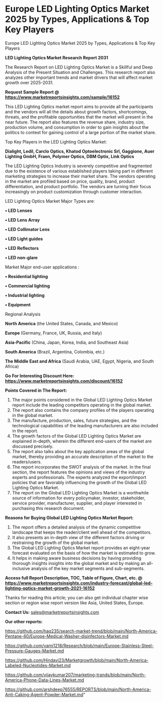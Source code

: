 # Europe LED Lighting Optics Market 2025 by Types, Applications & Top Key Players
Europe LED Lighting Optics Market 2025 by Types, Applications & Top Key Players

<strong>LED Lighting Optics Market Research Report 2031</strong>

The Research Report on LED Lighting Optics Market is a Skillful and Deep Analysis of the Present Situation and Challenges. This research report also analyzes other important trends and market drivers that will affect market growth over 2025-2031.

<strong>Request Sample Report @ <a href=https://www.marketreportsinsights.com/sample/16152>https://www.marketreportsinsights.com/sample/16152</a></strong>

This LED Lighting Optics market report aims to provide all the participants and the vendors will all the details about growth factors, shortcomings, threats, and the profitable opportunities that the market will present in the near future. The report also features the revenue share, industry size, production volume, and consumption in order to gain insights about the politics to contest for gaining control of a large portion of the market share.

Top Key Players in the LED Lighting Optics Market:

<strong>Dialight, Ledil, Carclo Optics, Khatod Optoelectronic Srl, Gaggione, Auer Lighting GmbH, Fraen, Polymer Optics, DBM Optix, Link Optics</strong>

The LED Lighting Optics Industry is severely competitive and fragmented due to the existence of various established players taking part in different marketing strategies to increase their market share. The vendors operating in the market are profiled based on price, quality, brand, product differentiation, and product portfolio. The vendors are turning their focus increasingly on product customization through customer interaction.

LED Lighting Optics Market Major Types are:

<strong>• LED Lenses

• LED Lens Array

• LED Collimator Lens

• LED Light guides

• LED Reflectors

• LED non-glare</strong>

Market Major end-user applications :

<strong>• Residential lighting

• Commercial lighting

• Industrial lighting

• Equipment</strong>

Regional Analysis

</u><strong><b>North America</b></strong> (the United States, Canada, and Mexico)

<strong><b>Europe </b></strong>(Germany, France, UK, Russia, and Italy)

<strong><b>Asia-Pacific</b></strong> (China, Japan, Korea, India, and Southeast Asia)

<strong><b>South America</b></strong> (Brazil, Argentina, Colombia, etc.)

<strong><b>The Middle East and Africa</b></strong> (Saudi Arabia, UAE, Egypt, Nigeria, and South Africa)

<strong>Go For Interesting Discount Here: <a href=https://www.marketreportsinsights.com/discount/16152>https://www.marketreportsinsights.com/discount/16152</a></strong>

<strong>Points Covered in The Report:</strong>
<ol>
  <li>The major points considered in the Global LED Lighting Optics Market report include the leading competitors operating in the global market.</li>
  <li>The report also contains the company profiles of the players operating in the global market.</li>
  <li>The manufacture, production, sales, future strategies, and the technological capabilities of the leading manufacturers are also included in the report.</li>
  <li>The growth factors of the Global LED Lighting Optics Market are explained in-depth, wherein the different end-users of the market are discussed precisely.</li>
  <li>The report also talks about the key application areas of the global market, thereby providing an accurate description of the market to the readers/users.</li>
  <li>The report incorporates the SWOT analysis of the market. In the final section, the report features the opinions and views of the industry experts and professionals. The experts analyzed the export/import policies that are favorably influencing the growth of the Global LED Lighting Optics Market.</li>
  <li>The report on the Global LED Lighting Optics Market is a worthwhile source of information for every policymaker, investor, stakeholder, service provider, manufacturer, supplier, and player interested in purchasing this research document.</li>
</ol>
<strong>Reasons for Buying Global LED Lighting Optics Market Report:</strong>

<ol>
  <li>The report offers a detailed analysis of the dynamic competitive landscape that keeps the reader/client well ahead of the competitors.</li>
  <li>It also presents an in-depth view of the different factors driving or restraining the growth of the global market.</li>
  <li>The Global LED Lighting Optics Market report provides an eight-year forecast evaluated on the basis of how the market is estimated to grow.</li>
  <li>It helps in making aware business decisions by having providing thorough insights insights into the global market and by making an all-inclusive analysis of the key market segments and sub-segments.</li>
</ol>
<strong>Access full Report Description, TOC, Table of Figure, Chart, etc. @ <a href=https://www.marketreportsinsights.com/industry-forecast/global-led-lighting-optics-market-growth-2021-16152>https://www.marketreportsinsights.com/industry-forecast/global-led-lighting-optics-market-growth-2021-16152</a></strong>


Thanks for reading this article; you can also get individual chapter wise section or region wise report version like Asia, United States, Europe.

<strong>Contact Us:</strong>
sales@marketreportsinsights.com

<strong>Our other reports:</strong>

<a href=https://github.com/haq235/search-market-trend/blob/main/North-America-Pentane-60/Europe-Medical-Washer-disinfectors-Market.md>https://github.com/haq235/search-market-trend/blob/main/North-America-Pentane-60/Europe-Medical-Washer-disinfectors-Market.md</a>

<a href=https://github.com/yami1218/Research/blob/main/Europe-Stainless-Steel-Pressure-Gauges-Market.md>https://github.com/yami1218/Research/blob/main/Europe-Stainless-Steel-Pressure-Gauges-Market.md</a>

<a href=https://github.com/Hindavi23/Marketgrowth/blob/main/North-America-Labeled-Nucleotides-Market.md>https://github.com/Hindavi23/Marketgrowth/blob/main/North-America-Labeled-Nucleotides-Market.md</a>

<a href=https://github.com/vijaykumar207/marketing-trands/blob/main/North-America-Phone-Data-Lines-Market.md>https://github.com/vijaykumar207/marketing-trands/blob/main/North-America-Phone-Data-Lines-Market.md</a>

<a href=https://github.com/arshdeep76555/REPORTS/blob/main/North-America-Anti-Caking-Agent-Powder-Market.md>https://github.com/arshdeep76555/REPORTS/blob/main/North-America-Anti-Caking-Agent-Powder-Market.md</a>"

